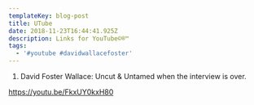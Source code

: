 ```yaml
---
templateKey: blog-post
title: UTube
date: 2018-11-23T16:44:41.925Z
description: Links for YouTube©®™
tags:
  - '#youtube #davidwallacefoster'
---
```

1. David Foster Wallace: Uncut & Untamed    when the interview is over. 

https://youtu.be/FkxUY0kxH80
